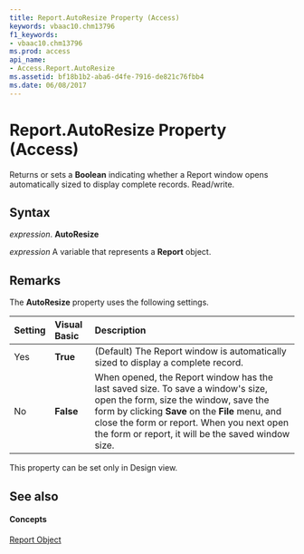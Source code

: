 ```yaml
---
title: Report.AutoResize Property (Access)
keywords: vbaac10.chm13796
f1_keywords:
- vbaac10.chm13796
ms.prod: access
api_name:
- Access.Report.AutoResize
ms.assetid: bf18b1b2-aba6-d4fe-7916-de821c76fbb4
ms.date: 06/08/2017
---
```



# Report.AutoResize Property (Access)

Returns or sets a **Boolean** indicating whether a Report window opens automatically sized to display complete records. Read/write.


## Syntax

 _expression_. **AutoResize**

 _expression_ A variable that represents a **Report** object.


## Remarks

The **AutoResize** property uses the following settings.



|**Setting**|**Visual Basic**|**Description**|
|:-----|:-----|:-----|
|Yes|**True**|(Default) The Report window is automatically sized to display a complete record.|
|No|**False**|When opened, the Report window has the last saved size. To save a window's size, open the form, size the window, save the form by clicking **Save** on the **File** menu, and close the form or report. When you next open the form or report, it will be the saved window size.|
This property can be set only in Design view.


## See also


#### Concepts


[Report Object](report-object-access.md)

